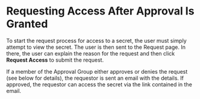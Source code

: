 [title]: # (Requesting Access After Approval Is Granted)
[tags]: # (Requesting Access Approval)
[priority]: # (30)

# Requesting Access After Approval Is Granted

To start the request process for access to a secret, the user must simply attempt to view the secret. The user is then sent to the Request page. In there, the user can explain the reason for the request and then click **Request Access** to submit the request.

If a member of the Approval Group either approves or denies the request (see below for details), the requestor is sent an email with the details. If approved, the requestor can access the secret via the link contained in the email.
